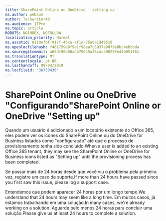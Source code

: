 ```yaml
---
title: SharePoint Online ou OneDrive ' setting up '
ms.author: pebaum
author: Techwriter40
ms.audience: ITPro
ms.topic: article
ROBOTS: NOINDEX, NOFOLLOW
localization_priority: Normal
ms.assetid: 8110efbf-917f-46ce-af1a-75a8a1d49510
ms.openlocfilehash: f461759a8f9a1f98ea7c5937a9d79e8bc4ebbbda
ms.sourcegitcommit: a65d196d00adb70045af5caca9828fe44b951f61
ms.translationtype: MT
ms.contentlocale: pt-BR
ms.lasthandoff: 09/04/2019
ms.locfileid: "36750436"
---
```

# <a name="sharepoint-online-or-onedrive-setting-up"></a><span data-ttu-id="1ead9-102">SharePoint Online ou OneDrive "Configurando"</span><span class="sxs-lookup"><span data-stu-id="1ead9-102">SharePoint Online or OneDrive "Setting up"</span></span>

<span data-ttu-id="1ead9-103">Quando um usuário é adicionado a um locatário existente do Office 365, eles podem ver os ícones do SharePoint Online ou do OneDrive for Business listados como "configuração" até que o processo de provisionamento tenha sido concluído.</span><span class="sxs-lookup"><span data-stu-id="1ead9-103">When a user is added to an existing Office 365 tenant, they may see the SharePoint Online or OneDrive for Business icons listed as "Setting up" until the provisioning process has been completed.</span></span>

<span data-ttu-id="1ead9-104">Se passar mais de 24 horas desde que você viu o problema pela primeira vez, registre um caso de suporte.</span><span class="sxs-lookup"><span data-stu-id="1ead9-104">If more than 24 hours have passed since you first saw this issue, please log a support case.</span></span>

<span data-ttu-id="1ead9-105">Entendemos que podem aparecer 24 horas por um longo tempo.</span><span class="sxs-lookup"><span data-stu-id="1ead9-105">We understand that 24 hours may seem like a long time.</span></span> <span data-ttu-id="1ead9-106">Em muitos casos, já estamos trabalhando em uma solução.</span><span class="sxs-lookup"><span data-stu-id="1ead9-106">In many cases, we're already working on a solution.</span></span> <span data-ttu-id="1ead9-107">Aguarde pelo menos 24 horas para concluir uma solução.</span><span class="sxs-lookup"><span data-stu-id="1ead9-107">Please give us at least 24 hours to complete a solution.</span></span>

